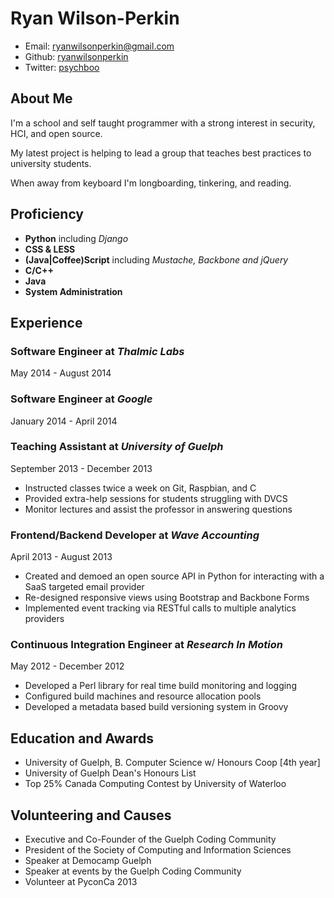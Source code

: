 Ryan Wilson-Perkin
==================

* Email: ryanwilsonperkin@gmail.com
* Github: [ryanwilsonperkin](https://github.com/ryanwilsonperkin)
* Twitter: [psychboo](http://twitter.com/psychboo)

About Me
--------
I'm a school and self taught programmer with a strong interest in security, HCI, and open source.

My latest project is helping to lead a group that teaches best practices to university students.

When away from keyboard I'm longboarding, tinkering, and reading.

Proficiency
-----------
* **Python** including *Django*
* **CSS & LESS**
* **(Java|Coffee)Script** including *Mustache, Backbone and jQuery*
* **C/C++**
* **Java**
* **System Administration**

Experience
----------
### **Software Engineer** at *Thalmic Labs*
May 2014 - August 2014

### **Software Engineer** at *Google*
January 2014 - April 2014

### **Teaching Assistant** at *University of Guelph*
September 2013 - December 2013

* Instructed classes twice a week on Git, Raspbian, and C
* Provided extra-help sessions for students struggling with DVCS
* Monitor lectures and assist the professor in answering questions

### **Frontend/Backend Developer** at *Wave Accounting*
April 2013 - August 2013

* Created and demoed an open source API in Python for interacting with a SaaS targeted email provider
* Re-designed responsive views using Bootstrap and Backbone Forms
* Implemented event tracking via RESTful calls to multiple analytics providers

### **Continuous Integration Engineer** at *Research In Motion*
May 2012 - December 2012

* Developed a Perl library for real time build monitoring and logging
* Configured build machines and resource allocation pools
* Developed a metadata based build versioning system in Groovy

Education and Awards
--------------------
* University of Guelph, B. Computer Science w/ Honours Coop [4th year]
* University of Guelph Dean's Honours List
* Top 25% Canada Computing Contest by University of Waterloo

Volunteering and Causes
-----------------------
* Executive and Co-Founder of the Guelph Coding Community
* President of the Society of Computing and Information Sciences
* Speaker at Democamp Guelph
* Speaker at events by the Guelph Coding Community
* Volunteer at PyconCa 2013
